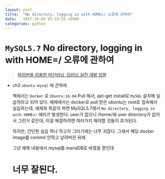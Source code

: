 ```yaml
---
layout: post
title:  "No directory, logging in with HOME=/ 오류에 관하여"
date:   2017-10-09 02:19:55 +0900
categories: python
---
```



`MySQL5.7` No directory, logging in with HOME=/ 오류에 관하여
==========================

 > [파이썬을 이용한 머신러닝, 딥러닝 실전 개발 입문](http://wikibook.co.kr/python-machine-learning/)      

- ch3 `ubuntu-mysql` 에 관하여

    

   책에서는 `Docker` 로 `Ubuntu:16.04`  Pull 해서, apt-get install로 `MySQL`  설치해
  실습하라고 되어 있다. 예제에서는  docker로 pull 받은 ubuntu는 root로 접속해서 실습하는데, 예제와 똑같이 하면 MySQL5.7에서  `No directory, logging in with HOME=/` 에러가 발생한다. user가 없으니 /home/에 user directory가 없어서 그런거 같은데, 이걸 해결하려면 여러가지 해야할 것들이 추가된다.

  하지만, 간단한 실습 하나 하고자 그러기에는 너무 귀찮다. 그래서 해당 docker image를 commit 안하고 날려버린 뒤에

  그냥 예제 내용에서 mysql를 mariaDB로 바꿨을 뿐인데

  # 너무 잘된다.  